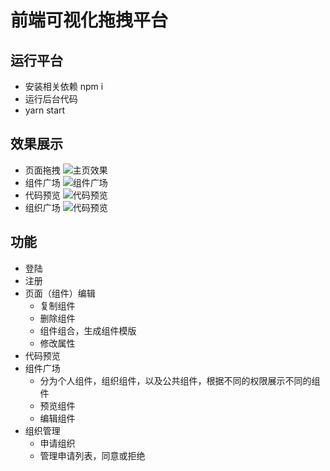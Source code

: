 # 前端可视化拖拽平台

## 运行平台

- 安装相关依赖 npm i
- 运行后台代码
- yarn start

## 效果展示
- 页面拖拽
![主页效果](http://q8bn25vr4.bkt.clouddn.com/01-%E6%8B%96%E6%8B%BD%E4%B8%BB%E9%A1%B5.png)
- 组件广场
![组件广场](http://q8bn25vr4.bkt.clouddn.com/02-%E7%BB%84%E4%BB%B6%E5%B9%BF%E5%9C%BA.png)
- 代码预览
![代码预览](http://q8bn25vr4.bkt.clouddn.com/03-%E4%BB%A3%E7%A0%81%E9%A2%84%E8%A7%88.png)
- 组织广场
![代码预览](http://q8bn25vr4.bkt.clouddn.com/04-%E7%BB%84%E7%BB%87%E5%B9%BF%E5%9C%BA.png)

## 功能
- 登陆
- 注册
- 页面（组件）编辑
    - 复制组件
    - 删除组件
    - 组件组合，生成组件模版
    - 修改属性
- 代码预览
- 组件广场
    - 分为个人组件，组织组件，以及公共组件，根据不同的权限展示不同的组件
    - 预览组件
    - 编辑组件
- 组织管理
    - 申请组织
    - 管理申请列表，同意或拒绝
